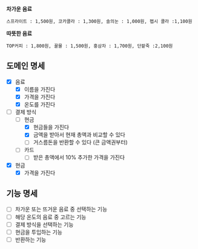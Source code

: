 **차가운 음료**

```
스프라이트 : 1,500원, 코카콜라 : 1,300원, 솔의눈 : 1,000원, 펩시 콜라 :1,100원
```

**따뜻한 음료**

```
TOP커피 : 1,800원, 꿀물 : 1,500원, 홍삼차 : 1,700원, 단팥죽 :2,100원
```

## 도메인 명세

- [x] 음료
    - [x] 이름을 가진다
    - [x] 가격을 가진다
    - [x] 온도를 가진다
- [ ] 결제 방식
    - [ ] 현금
        - [x] 현금들을 가진다
        - [x] 금액을 받아서 현재 총액과 비교할 수 있다
        - [ ] 거스름돈을 반환할 수 있다 (큰 금액권부터)
    - [ ] 카드
        - [ ] 받은 총액에서 10% 추가한 가격을 가진다
- [x] 현금
    - [x] 가격을 가진다

## 기능 명세

- [ ] 차가운 또는 뜨거운 음료 중 선택하는 기능
- [ ] 해당 온도의 음료 중 고르는 기능
- [ ] 결제 방식을 선택하는 기능
- [ ] 현금을 투입하는 기능
- [ ] 반환하는 기능
